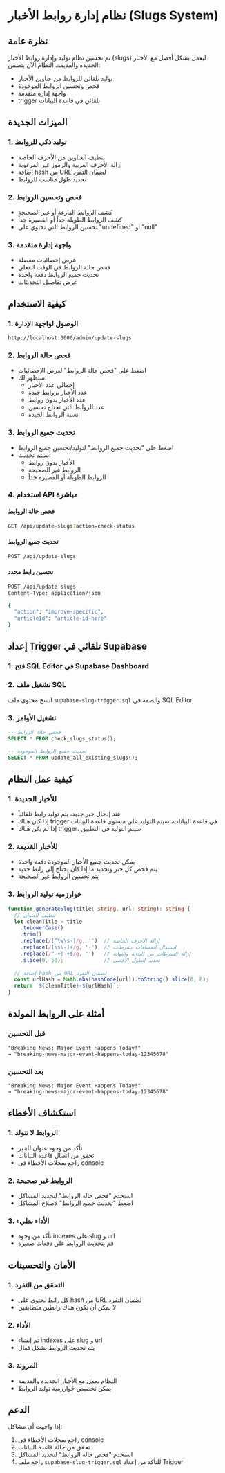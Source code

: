 # نظام إدارة روابط الأخبار (Slugs System)

## نظرة عامة

تم تحسين نظام توليد وإدارة روابط الأخبار (slugs) ليعمل بشكل أفضل مع الأخبار الجديدة والقديمة. النظام الآن يتضمن:

- توليد تلقائي للروابط من عناوين الأخبار
- فحص وتحسين الروابط الموجودة
- واجهة إدارة متقدمة
- trigger تلقائي في قاعدة البيانات

## الميزات الجديدة

### 1. توليد ذكي للروابط
- تنظيف العناوين من الأحرف الخاصة
- إزالة الأحرف العربية والرموز غير المرغوبة
- إضافة hash من URL لضمان التفرد
- تحديد طول مناسب للروابط

### 2. فحص وتحسين الروابط
- كشف الروابط الفارغة أو غير الصحيحة
- كشف الروابط الطويلة جداً أو القصيرة جداً
- تحسين الروابط التي تحتوي على "undefined" أو "null"

### 3. واجهة إدارة متقدمة
- عرض إحصائيات مفصلة
- فحص حالة الروابط في الوقت الفعلي
- تحديث جميع الروابط دفعة واحدة
- عرض تفاصيل التحديثات

## كيفية الاستخدام

### 1. الوصول لواجهة الإدارة
```
http://localhost:3000/admin/update-slugs
```

### 2. فحص حالة الروابط
- اضغط على "فحص حالة الروابط" لعرض الإحصائيات
- ستظهر لك:
  - إجمالي عدد الأخبار
  - عدد الأخبار بروابط جيدة
  - عدد الأخبار بدون روابط
  - عدد الروابط التي تحتاج تحسين
  - نسبة الروابط الجيدة

### 3. تحديث جميع الروابط
- اضغط على "تحديث جميع الروابط" لتوليد/تحسين جميع الروابط
- سيتم تحديث:
  - الأخبار بدون روابط
  - الروابط غير الصحيحة
  - الروابط الطويلة أو القصيرة جداً

### 4. استخدام API مباشرة

#### فحص حالة الروابط
```bash
GET /api/update-slugs?action=check-status
```

#### تحديث جميع الروابط
```bash
POST /api/update-slugs
```

#### تحسين رابط محدد
```bash
POST /api/update-slugs
Content-Type: application/json

{
  "action": "improve-specific",
  "articleId": "article-id-here"
}
```

## إعداد Trigger تلقائي في Supabase

### 1. فتح SQL Editor في Supabase Dashboard

### 2. تشغيل ملف SQL
انسخ محتوى ملف `supabase-slug-trigger.sql` والصقه في SQL Editor

### 3. تشغيل الأوامر
```sql
-- فحص حالة الروابط
SELECT * FROM check_slugs_status();

-- تحديث جميع الروابط الموجودة
SELECT * FROM update_all_existing_slugs();
```

## كيفية عمل النظام

### 1. للأخبار الجديدة
- عند إدخال خبر جديد، يتم توليد رابط تلقائياً
- إذا كان هناك trigger في قاعدة البيانات، سيتم التوليد على مستوى قاعدة البيانات
- إذا لم يكن هناك trigger، سيتم التوليد في التطبيق

### 2. للأخبار القديمة
- يمكن تحديث جميع الأخبار الموجودة دفعة واحدة
- يتم فحص كل خبر وتحديد ما إذا كان يحتاج إلى رابط جديد
- يتم تحسين الروابط غير الصحيحة

### 3. خوارزمية توليد الروابط
```typescript
function generateSlug(title: string, url: string): string {
  // تنظيف العنوان
  let cleanTitle = title
    .toLowerCase()
    .trim()
    .replace(/[^\w\s-]/g, '')  // إزالة الأحرف الخاصة
    .replace(/[\s\-]+/g, '-')  // استبدال المسافات بشرطات
    .replace(/^-+|-+$/g, '')   // إزالة الشرطات من البداية والنهاية
    .slice(0, 50);             // تحديد الطول الأقصى
  
  // إضافة hash من URL لضمان التفرد
  const urlHash = Math.abs(hashCode(url)).toString().slice(0, 8);
  return `${cleanTitle}-${urlHash}`;
}
```

## أمثلة على الروابط المولدة

### قبل التحسين
```
"Breaking News: Major Event Happens Today!" 
→ "breaking-news-major-event-happens-today-12345678"
```

### بعد التحسين
```
"Breaking News: Major Event Happens Today!" 
→ "breaking-news-major-event-happens-today-12345678"
```

## استكشاف الأخطاء

### 1. الروابط لا تتولد
- تأكد من وجود عنوان للخبر
- تحقق من اتصال قاعدة البيانات
- راجع سجلات الأخطاء في console

### 2. الروابط غير صحيحة
- استخدم "فحص حالة الروابط" لتحديد المشاكل
- اضغط "تحديث جميع الروابط" لإصلاح المشاكل

### 3. الأداء بطيء
- تأكد من وجود indexes على slug و url
- قم بتحديث الروابط على دفعات صغيرة

## الأمان والتحسينات

### 1. التحقق من التفرد
- كل رابط يحتوي على hash من URL لضمان التفرد
- لا يمكن أن يكون هناك رابطين متطابقين

### 2. الأداء
- تم إنشاء indexes على slug و url
- يتم تحديث الروابط بشكل فعال

### 3. المرونة
- النظام يعمل مع الأخبار الجديدة والقديمة
- يمكن تخصيص خوارزمية توليد الروابط

## الدعم

إذا واجهت أي مشاكل:
1. راجع سجلات الأخطاء في console
2. تحقق من حالة قاعدة البيانات
3. استخدم "فحص حالة الروابط" لتحديد المشاكل
4. راجع ملف `supabase-slug-trigger.sql` للتأكد من إعداد Trigger 